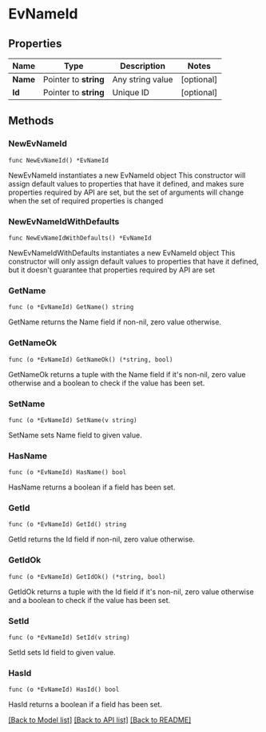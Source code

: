 # EvNameId

## Properties

Name | Type | Description | Notes
------------ | ------------- | ------------- | -------------
**Name** | Pointer to **string** | Any string value | [optional] 
**Id** | Pointer to **string** | Unique ID | [optional] 

## Methods

### NewEvNameId

`func NewEvNameId() *EvNameId`

NewEvNameId instantiates a new EvNameId object
This constructor will assign default values to properties that have it defined,
and makes sure properties required by API are set, but the set of arguments
will change when the set of required properties is changed

### NewEvNameIdWithDefaults

`func NewEvNameIdWithDefaults() *EvNameId`

NewEvNameIdWithDefaults instantiates a new EvNameId object
This constructor will only assign default values to properties that have it defined,
but it doesn't guarantee that properties required by API are set

### GetName

`func (o *EvNameId) GetName() string`

GetName returns the Name field if non-nil, zero value otherwise.

### GetNameOk

`func (o *EvNameId) GetNameOk() (*string, bool)`

GetNameOk returns a tuple with the Name field if it's non-nil, zero value otherwise
and a boolean to check if the value has been set.

### SetName

`func (o *EvNameId) SetName(v string)`

SetName sets Name field to given value.

### HasName

`func (o *EvNameId) HasName() bool`

HasName returns a boolean if a field has been set.

### GetId

`func (o *EvNameId) GetId() string`

GetId returns the Id field if non-nil, zero value otherwise.

### GetIdOk

`func (o *EvNameId) GetIdOk() (*string, bool)`

GetIdOk returns a tuple with the Id field if it's non-nil, zero value otherwise
and a boolean to check if the value has been set.

### SetId

`func (o *EvNameId) SetId(v string)`

SetId sets Id field to given value.

### HasId

`func (o *EvNameId) HasId() bool`

HasId returns a boolean if a field has been set.


[[Back to Model list]](../README.md#documentation-for-models) [[Back to API list]](../README.md#documentation-for-api-endpoints) [[Back to README]](../README.md)


